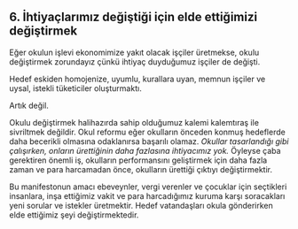 6\. İhtiyaçlarımız değiştiği için elde ettiğimizi değiştirmek
------

Eğer okulun işlevi ekonomimize yakıt olacak işçiler üretmekse, okulu değiştirmek zorundayız çünkü ihtiyaç duyduğumuz işçiler de değişti.

Hedef eskiden homojenize, uyumlu, kurallara uyan, memnun işçiler ve uysal, istekli tüketiciler oluşturmaktı.

Artık değil.

Okulu değiştirmek halihazırda sahip olduğumuz kalemi kalemtıraş ile sivriltmek değildir. Okul reformu eğer okulların önceden konmuş hedeflerde daha becerikli olmasına odaklanırsa başarılı olamaz. _Okullar tasarlandığı gibi çalışırken, onların ürettiğinin daha fazlasına ihtiyacımız yok._ Öyleyse çaba gerektiren önemli iş, okulların performansını geliştirmek için daha fazla zaman ve para harcamadan önce, okulların ürettiği çıktıyı değiştirmektir.

Bu manifestonun amacı ebeveynler, vergi verenler ve çocuklar için seçtikleri insanlara, inşa ettiğimiz vakit ve para harcadığımız kuruma karşı soracakları yeni sorular ve istekler üretmektir. Hedef vatandaşları okula gönderirken elde ettiğimiz şeyi değiştirmektedir.
